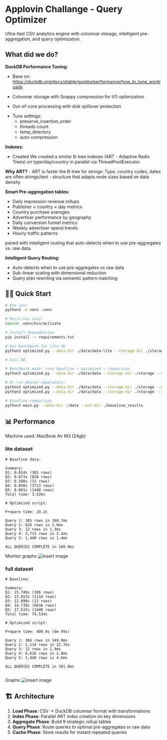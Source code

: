 # Applovin Challange - Query Optimizer

Ultra-fast CSV analytics engine with columnar storage, intelligent pre-aggregation, and query optimization.

## What did we do?

**DuckDB Performance Tuning:**
- Base on: https://duckdb.org/docs/stable/guides/performance/how_to_tune_workloads
- Columnar storage with Snappy compression for I/O optimization

- Out-of-core processing with disk spillover protection
<!-- - ThreadPoolExecutor for parallel index creation -->
- Tune settings:
    - preserve_insertion_order
    - threads count
    - temp_directory
    - auto-compression

**Indexes:**
- Created We created a similar  B-tree indexes (ART - Adaptive Radix Trees) on type/day/country in parallel via ThreadPoolExecutor.

**Why ART?**
    - ART is faster the B-tree for strings: Type, country codes, dates are often strings/text
    - structure that adapts node sizes based on data density


**Smart Pre-aggregation tables:**
- Daily impression revenue rollups
- Publisher × country × day metrics
- Country purchase averages
- Advertiser performance by geography
- Daily conversion funnel metrics
- Weekly advertiser spend trends
- Hourly traffic patterns

paired with intelligent routing that auto-detects when to use pre-aggregates vs. raw data.


**Intelligent Query Routing:**
- Auto-detects when to use pre-aggregates vs raw data
- Sub-linear scaling with dimensional reduction
- Query plan rewriting via semantic pattern matching

## 🏃‍♂️ Quick Start

```bash
# Use venv
python3 -m venv .venv

# Mac/Linux only!
source .venv/bin/activate

# Install dependencies
pip install -r requirements.txt

# Run benchmark for lite db
python3 optimized.py --data-dir ./data/data-lite --storage-dir ./storage --out-dir ./results --bench

# Full DB

# Benchmark mode: runs baseline → optimized → comparison
python3 optimized.py --data-dir ./data/data --storage-dir ./storage --out-dir ./results --bench

# Or run phases separately:
python3 optimized.py --data-dir ./data/data --storage-dir ./storage --prepare  # Load & optimize data
python3 optimized.py --data-dir ./data/data --storage-dir ./storage --run       # Execute queries

# Baseline comparison
python3 main.py --data-dir ./data --out-dir ./baseline_results
```

## 📊 Performance
Machine used: MacBook Air M3 (24gb)

### lite dataset
```
# Baseline data:

Summary:
Q1: 0.814s (365 rows)
Q2: 0.673s (826 rows)
Q3: 0.588s (12 rows)
Q4: 0.650s (3713 rows)
Q5: 0.801s (1440 rows)
Total time: 3.526s

# Optimized script:

Prepare time: 19.2s

Query 1: 365 rows in 160.7ms
Query 2: 826 rows in 2.6ms
Query 3: 12 rows in 1.3ms
Query 4: 3,713 rows in 2.1ms
Query 5: 1,440 rows in 1.4ms

ALL QUERIES COMPLETE in 168.0ms
```

Monitor graphs
![insert image](https://github.com/satvikprasad/imo-calhacks/blob/master/applovin/resource_usage-lite.png?raw=true)

### full dataset

```
# Baseline:

Summary:
Q1: 15.740s (366 rows)
Q2: 13.653s (1114 rows)
Q3: 12.890s (12 rows)
Q4: 14.738s (6616 rows)
Q5: 17.515s (1440 rows)
Total time: 74.534s

# Optimized script:

Prepare time: 409.9s (6m 49s)

Query 1: 366 rows in 349.9ms
Query 2: 1,114 rows in 22.7ms
Query 3: 12 rows in 1.9ms
Query 4: 6,616 rows in 2.8ms
Query 5: 1,440 rows in 4.6ms

ALL QUERIES COMPLETE in 381.8ms


```

Graphs
![insert image](https://github.com/satvikprasad/imo-calhacks/blob/master/applovin/resource_usage.png?raw=true)

## 🏗️ Architecture

1. **Load Phase**: CSV → DuckDB columnar format with transformations
2. **Index Phase**: Parallel ART index creation on key dimensions
3. **Aggregate Phase**: Build 9 strategic rollup tables
4. **Query Phase**: Route queries to optimal pre-aggregates or raw data
5. **Cache Phase**: Store results for instant repeated queries
